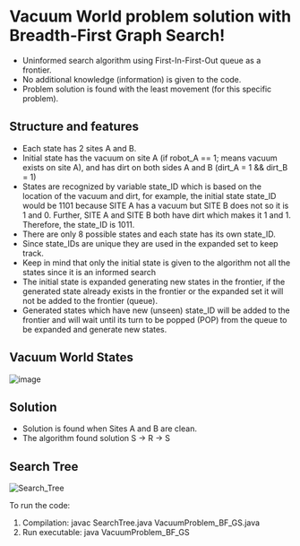 # Vacuum World problem solution with Breadth-First Graph Search!

- Uninformed search algorithm using First-In-First-Out queue as a frontier. 
- No additional knowledge (information) is given to the code. 
- Problem solution is found with the least movement (for this specific problem).

## Structure and features
- Each state has 2 sites A and B.
- Initial state has the vacuum on site A (if robot_A == 1; means vacuum exists on site A), and has dirt on both sides A and B (dirt_A = 1 && dirt_B = 1)
- States are recognized by variable state_ID which is based on the location of the vacuum and dirt, for example, the initial state state_ID would be 1101 because SITE A has a vacuum but SITE B does not so it is 1 and 0. Further, SITE A and SITE B both have dirt which makes it 1 and 1. Therefore, the state_ID is 1011.
- There are only 8 possible states and each state has its own state_ID.
- Since state_IDs are unique they are used in the expanded set to keep track.
- Keep in mind that only the initial state is given to the algorithm not all the states since it is an informed search
- The initial state is expanded generating new states in the frontier, if the generated state already exists in the frontier or the expanded set it will not be added to the frontier (queue).
- Generated states which have new (unseen) state_ID will be added to the frontier and will wait until its turn to be popped (POP) from the queue to be expanded and generate new states.

## Vacuum World States
  ![image](https://github.com/user-attachments/assets/49b79f1c-15c1-47de-9e54-490deea6a302)

## Solution
- Solution is found when Sites A and B are clean.
- The algorithm found solution S -> R -> S 

## Search Tree

  ![Search_Tree](https://github.com/user-attachments/assets/e001df00-5dae-43db-b8af-1f6d41663144)

To run the code: 
1. Compilation: javac SearchTree.java VacuumProblem_BF_GS.java
2. Run executable: java VacuumProblem_BF_GS
